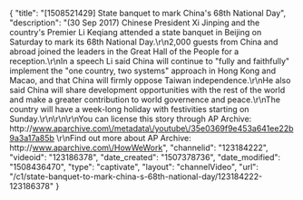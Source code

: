 {
    "title": "[1508521429] State banquet to mark China's 68th National Day",
    "description": "(30 Sep 2017) Chinese President Xi Jinping and the country's Premier Li Keqiang attended a state banquet in Beijing on Saturday to mark its 68th National Day.\r\n2,000 guests from China and abroad joined the leaders in the Great Hall of the People for a reception.\r\nIn a speech Li said China will continue to \"fully and faithfully\" implement the \"one country, two systems\" approach in Hong Kong and Macao, and that China will firmly oppose Taiwan independence.\r\nHe also said China will share development opportunities with the rest of the world and make a greater contribution to world governence and peace.\r\nThe country will have a week-long holiday with festivities starting on Sunday.\r\n\r\n\r\nYou can license this story through AP Archive: http:\/\/www.aparchive.com\/metadata\/youtube\/35e0369f9e453a641ee22b9a3a17a85b \r\nFind out more about AP Archive: http:\/\/www.aparchive.com\/HowWeWork",
    "channelid": "123184222",
    "videoid": "123186378",
    "date_created": "1507378736",
    "date_modified": "1508436470",
    "type": "captivate",
    "layout": "channelVideo",
    "url": "\/c1\/state-banquet-to-mark-china-s-68th-national-day\/123184222-123186378"
}